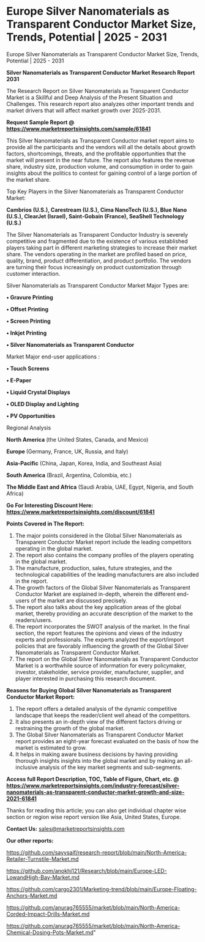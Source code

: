 # Europe Silver Nanomaterials as Transparent Conductor Market Size, Trends, Potential | 2025 - 2031
Europe Silver Nanomaterials as Transparent Conductor Market Size, Trends, Potential | 2025 - 2031

<strong>Silver Nanomaterials as Transparent Conductor Market Research Report 2031</strong>

The Research Report on Silver Nanomaterials as Transparent Conductor Market is a Skillful and Deep Analysis of the Present Situation and Challenges. This research report also analyzes other important trends and market drivers that will affect market growth over 2025-2031.

<strong>Request Sample Report @ <a href=https://www.marketreportsinsights.com/sample/61841>https://www.marketreportsinsights.com/sample/61841</a></strong>

This Silver Nanomaterials as Transparent Conductor market report aims to provide all the participants and the vendors will all the details about growth factors, shortcomings, threats, and the profitable opportunities that the market will present in the near future. The report also features the revenue share, industry size, production volume, and consumption in order to gain insights about the politics to contest for gaining control of a large portion of the market share.

Top Key Players in the Silver Nanomaterials as Transparent Conductor Market:

<strong>Cambrios (U.S.), Carestream (U.S.), Cima NanoTech (U.S.), Blue Nano (U.S.), ClearJet (Israel), Saint-Gobain (France), SeaShell Technology (U.S.)</strong>

The Silver Nanomaterials as Transparent Conductor Industry is severely competitive and fragmented due to the existence of various established players taking part in different marketing strategies to increase their market share. The vendors operating in the market are profiled based on price, quality, brand, product differentiation, and product portfolio. The vendors are turning their focus increasingly on product customization through customer interaction.

Silver Nanomaterials as Transparent Conductor Market Major Types are:

<strong>• Gravure Printing

• Offset Printing

• Screen Printing

• Inkjet Printing

• Silver Nanomaterials as Transparent Conductor</strong>

Market Major end-user applications :

<strong>• Touch Screens

• E-Paper

• Liquid Crystal Displays

• OLED Display and Lighting

• PV Opportunities</strong>

Regional Analysis

</u><strong><b>North America</b></strong> (the United States, Canada, and Mexico)

<strong><b>Europe </b></strong>(Germany, France, UK, Russia, and Italy)

<strong><b>Asia-Pacific</b></strong> (China, Japan, Korea, India, and Southeast Asia)

<strong><b>South America</b></strong> (Brazil, Argentina, Colombia, etc.)

<strong><b>The Middle East and Africa</b></strong> (Saudi Arabia, UAE, Egypt, Nigeria, and South Africa)

<strong>Go For Interesting Discount Here: <a href=https://www.marketreportsinsights.com/discount/61841>https://www.marketreportsinsights.com/discount/61841</a></strong>

<strong>Points Covered in The Report:</strong>
<ol>
  <li>The major points considered in the Global Silver Nanomaterials as Transparent Conductor Market report include the leading competitors operating in the global market.</li>
  <li>The report also contains the company profiles of the players operating in the global market.</li>
  <li>The manufacture, production, sales, future strategies, and the technological capabilities of the leading manufacturers are also included in the report.</li>
  <li>The growth factors of the Global Silver Nanomaterials as Transparent Conductor Market are explained in-depth, wherein the different end-users of the market are discussed precisely.</li>
  <li>The report also talks about the key application areas of the global market, thereby providing an accurate description of the market to the readers/users.</li>
  <li>The report incorporates the SWOT analysis of the market. In the final section, the report features the opinions and views of the industry experts and professionals. The experts analyzed the export/import policies that are favorably influencing the growth of the Global Silver Nanomaterials as Transparent Conductor Market.</li>
  <li>The report on the Global Silver Nanomaterials as Transparent Conductor Market is a worthwhile source of information for every policymaker, investor, stakeholder, service provider, manufacturer, supplier, and player interested in purchasing this research document.</li>
</ol>
<strong>Reasons for Buying Global Silver Nanomaterials as Transparent Conductor Market Report:</strong>

<ol>
  <li>The report offers a detailed analysis of the dynamic competitive landscape that keeps the reader/client well ahead of the competitors.</li>
  <li>It also presents an in-depth view of the different factors driving or restraining the growth of the global market.</li>
  <li>The Global Silver Nanomaterials as Transparent Conductor Market report provides an eight-year forecast evaluated on the basis of how the market is estimated to grow.</li>
  <li>It helps in making aware business decisions by having providing thorough insights insights into the global market and by making an all-inclusive analysis of the key market segments and sub-segments.</li>
</ol>
<strong>Access full Report Description, TOC, Table of Figure, Chart, etc. @ <a href=https://www.marketreportsinsights.com/industry-forecast/silver-nanomaterials-as-transparent-conductor-market-growth-and-size-2021-61841>https://www.marketreportsinsights.com/industry-forecast/silver-nanomaterials-as-transparent-conductor-market-growth-and-size-2021-61841</a></strong>


Thanks for reading this article; you can also get individual chapter wise section or region wise report version like Asia, United States, Europe.

<strong>Contact Us:</strong>
sales@marketreportsinsights.com

<strong>Our other reports:</strong>

<a href=https://github.com/sayysaif/research-report/blob/main/North-America-Retailer-Turnstile-Market.md>https://github.com/sayysaif/research-report/blob/main/North-America-Retailer-Turnstile-Market.md</a>

<a href=https://github.com/anokhi121/Research/blob/main/Europe-LED-LowandHigh-Bay-Market.md>https://github.com/anokhi121/Research/blob/main/Europe-LED-LowandHigh-Bay-Market.md</a>

<a href=https://github.com/cargo2301/Marketing-trend/blob/main/Europe-Floating-Anchors-Market.md>https://github.com/cargo2301/Marketing-trend/blob/main/Europe-Floating-Anchors-Market.md</a>

<a href=https://github.com/anurag765555/market/blob/main/North-America-Corded-Impact-Drills-Market.md>https://github.com/anurag765555/market/blob/main/North-America-Corded-Impact-Drills-Market.md</a>

<a href=https://github.com/anurag765555/market/blob/main/North-America-Chemical-Dosing-Pots-Market.md>https://github.com/anurag765555/market/blob/main/North-America-Chemical-Dosing-Pots-Market.md</a>"
